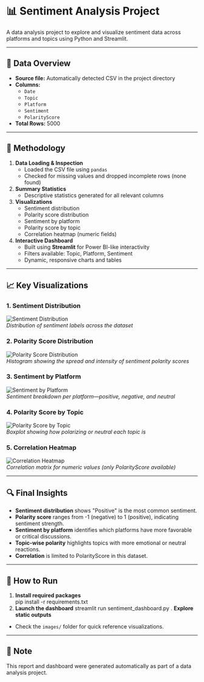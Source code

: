 # 📊 Sentiment Analysis Project

A data analysis project to explore and visualize sentiment data across platforms and topics using Python and Streamlit.

---

## 📁 Data Overview

- **Source file:** Automatically detected CSV in the project directory  
- **Columns:**
  - `Date`
  - `Topic`
  - `Platform`
  - `Sentiment`
  - `PolarityScore`
- **Total Rows:** 5000

---

## 🧠 Methodology

1. **Data Loading & Inspection**
   - Loaded the CSV file using `pandas`
   - Checked for missing values and dropped incomplete rows (none found)
2. **Summary Statistics**
   - Descriptive statistics generated for all relevant columns
3. **Visualizations**
   - Sentiment distribution
   - Polarity score distribution
   - Sentiment by platform
   - Polarity score by topic
   - Correlation heatmap (numeric fields)
4. **Interactive Dashboard**
   - Built using **Streamlit** for Power BI-like interactivity
   - Filters available: Topic, Platform, Sentiment
   - Dynamic, responsive charts and tables

---

## 📈 Key Visualizations

### 1. Sentiment Distribution  
![Sentiment Distribution](images/sentiment_distribution.png)  
*Distribution of sentiment labels across the dataset*

### 2. Polarity Score Distribution  
![Polarity Score Distribution](images/polarity_score_distribution.png)  
*Histogram showing the spread and intensity of sentiment polarity scores*

### 3. Sentiment by Platform  
![Sentiment by Platform](images/sentiment_by_platform.png)  
*Sentiment breakdown per platform—positive, negative, and neutral*

### 4. Polarity Score by Topic  
![Polarity Score by Topic](images/polarity_by_topic.png)  
*Boxplot showing how polarizing or neutral each topic is*

### 5. Correlation Heatmap  
![Correlation Heatmap](images/correlation_heatmap.png)  
*Correlation matrix for numeric values (only PolarityScore available)*

---

## 🔍 Final Insights

- **Sentiment distribution** shows "Positive" is the most common sentiment.
- **Polarity score** ranges from -1 (negative) to 1 (positive), indicating sentiment strength.
- **Sentiment by platform** identifies which platforms have more favorable or critical discussions.
- **Topic-wise polarity** highlights topics with more emotional or neutral reactions.
- **Correlation** is limited to PolarityScore in this dataset.

---

## 🚀 How to Run

1. **Install required packages**  
  pip install -r requirements.txt
2. **Launch the dashboard** 
  streamlit run sentiment_dashboard.py
. **Explore static outputs**  
- Check the `images/` folder for quick reference visualizations.

---

## 📌 Note

This report and dashboard were generated automatically as part of a data analysis project.
